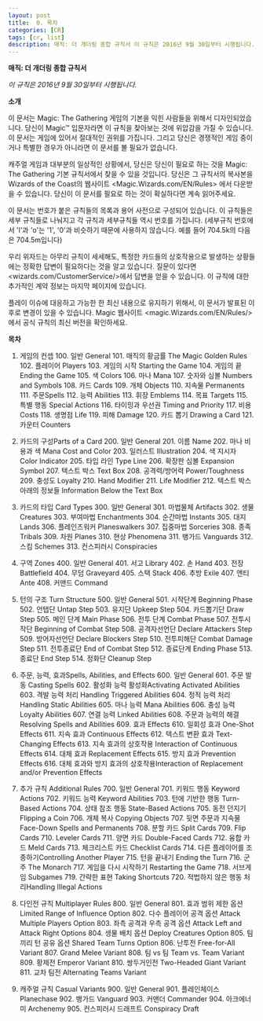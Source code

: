 ```yaml
---
layout: post
title:  0. 목차
categories: [CR]
tags: [cr, list]
description: 매직: 더 개더링 종합 규칙서 이 규칙은 2016년 9월 30일부터 시행됩니다.
---
```


**매직: 더 개더링 종합 규칙서**

*이 규칙은 2016년 9월 30일부터 시행됩니다.*

**소개**

이 문서는 Magic: The Gathering 게임의 기본을 익힌 사람들을 위해서 디자인되었습니다. 당신이 Magic™ 입문자라면 이 규칙을 찾아보는 것에 위압감을 가질 수 있습니다. 이 문서는 게임에 있어서 절대적인 권위를 가집니다. 그리고 당신은 경쟁적인 게임 중이거나 특별한 경우가 아니라면 이 문서를 볼 필요가 없습니다.

캐주얼 게임과 대부분의 일상적인 상황에서, 당신은 당신이 필요로 하는 것을 Magic: The Gathering 기본 규칙서에서 찾을 수 있을 것입니다. 당신은 그 규칙서의 복사본을 Wizards of the Coast의 웹사이트 <Magic.Wizards.com/EN/Rules> 에서 다운받을 수 있습니다. 당신이 이 문서를 필요로 하는 것이 확실하다면 계속 읽어주세요.

이 문서는 번호가 붙은 규칙들의 목록과 용어 사전으로 구성되어 있습니다. 이 규칙들은 세부 규칙들로 나눠지고 각 규칙과 세부규칙들 역시 번호를 가집니다. (세부규칙 번호에서 'l'과 'o'는 '1', '0'과 비슷하기 때문에 사용하지 않습니다. 예를 들어 704.5k의 다음은 704.5m입니다)

우리 위자드는 아무리 규칙이 세세해도, 특정한 카드들의 상호작용으로 발생하는 상황들에는 정확한 답변이 필요하다는 것을 알고 있습니다. 질문이 있다면 <wizards.com/CustomerService/>에서 답변을 얻을 수 있습니다. 이 규칙에 대한 추가적인 계약 정보는 마지막 페이지에 있습니다.

플레이 이슈에 대응하고 가능한 한 최신 내용으로 유지하기 위해서, 이 문서가 발표된 이후로 변경이 있을 수 있습니다. Magic 웹사이트 <magic.Wizards.com/EN/Rules/>에서 공식 규칙의 최신 버전을 확인하세요.

 
**목차**

1. 게임의 컨셉
   100. 일반 General
   101. 매직의 황금률 The Magic Golden Rules
   102. 플레이어 Players
   103. 게임의 시작 Starting the Game
   104. 게임의 끝 Ending the Game
   105. 색 Colors
   106. 마나 Mana
   107. 숫자와 심볼 Numbers and Symbols
   108. 카드 Cards
   109. 개체 Objects
   110. 지속물 Permanents
   111. 주문Spells
   112. 능력 Abilities
   113. 휘장 Emblems
   114. 목표 Targets
   115. 특별 행동 Special Actions
   116. 타이밍과 우선권 Timing and Priority
   117. 비용 Costs
   118. 생명점 Life
   119. 피해 Damage
   120. 카드 뽑기 Drawing a Card
   121. 카운터 Counters

2. 카드의 구성Parts of a Card
   200. 일반 General
   201. 이름 Name
   202. 마나 비용과 색 Mana Cost and Color
   203. 일러스트 Illustration
   204. 색 지시자 Color Indicator
   205. 타입 라인 Type Line
   206. 확장판 심볼 Expansion Symbol
   207. 텍스트 박스 Text Box
   208. 공격력/방어력 Power/Toughness
   209. 충성도 Loyalty
   210. Hand Modifier
   211. Life Modifier
   212. 텍스트 박스 아래의 정보들 Information Below the Text Box

3. 카드의 타입 Card Types
   300. 일반 General
   301. 마법물체 Artifacts
   302. 생물 Creatures
   303. 부여마법 Enchantments
   304. 순간마법 Instants
   305. 대지 Lands
   306. 플레인즈워커 Planeswalkers
   307. 집중마법 Sorceries
   308. 종족 Tribals
   309. 차원 Planes
   310. 현상 Phenomena
   311. 뱅가드 Vanguards
   312. 스킴 Schemes
   313. 컨스피러시 Conspiracies

4. 구역 Zones
   400. 일반 General
   401. 서고 Library
   402. 손 Hand
   403. 전장 Battlefield
   404. 무덤 Graveyard
   405. 스택 Stack
   406. 추방 Exile
   407. 앤티 Ante
   408. 커맨드 Command

5. 턴의 구조 Turn Structure
   500. 일반 General
   501. 시작단계 Beginning Phase
   502. 언탭단 Untap Step
   503. 유지단 Upkeep Step
   504. 카드뽑기단 Draw Step
   505. 메인 단계 Main Phase
   506. 전투 단계 Combat Phase
   507. 전투시작단 Beginning of Combat Step
   508. 공격자선언단 Declare Attackers Step
   509. 방어자선언단 Declare Blockers Step
   510. 전투피해단 Combat Damage Step
   511. 전투종료단 End of Combat Step
   512. 종료단계 Ending Phase
   513. 종료단 End Step
   514. 정화단 Cleanup Step

6. 주문, 능력, 효과Spells, Abilities, and Effects
   600. 일반 General
   601. 주문 발동 Casting Spells
   602. 활성화 능력 활성화Activating Activated Abilities
   603. 격발 능력 처리 Handling Triggered Abilities
   604. 정적 능력 처리 Handling Static Abilities
   605. 마나 능력 Mana Abilities
   606. 충성 능력 Loyalty Abilities
   607. 연결 능력 Linked Abilities
   608. 주문과 능력의 해결 Resolving Spells and Abilities
   609. 효과 Effects
   610. 일회성 효과 One-Shot Effects
   611. 지속 효과 Continuous Effects
   612. 텍스트 변환 효과 Text-Changing Effects
   613. 지속 효과의 상호작용 Interaction of Continuous Effects
   614. 대체 효과 Replacement Effects
   615. 방지 효과 Prevention Effects
   616. 대체 효과와 방지 효과의 상호작용Interaction of Replacement and/or Prevention Effects

7. 추가 규칙 Additional Rules
   700. 일반 General
   701. 키워드 행동 Keyword Actions
   702. 키워드 능력 Keyword Abilities
   703. 턴에 기반한 행동 Turn-Based Actions
   704. 상태 참조 행동 State-Based Actions
   705. 동전 던지기 Flipping a Coin
   706. 개체 복사 Copying Objects
   707. 뒷면 주문과 지속물 Face-Down Spells and Permanents
   708. 분할 카드 Split Cards
   709. Flip Cards
   710. Leveler Cards
   711. 양면 카드 Double-Faced Cards
   712. 융합 카드 Meld Cards
   713. 체크리스트 카드 Checklist Cards
   714. 다른 플레이어를 조종하기Controlling Another Player
   715. 턴을 끝내기 Ending the Turn
   716. 군주 The Monarch
   717. 게임을 다시 시작하기 Restarting the Game
   718. 서브게임 Subgames
   719. 간략한 표현 Taking Shortcuts
   720. 적법하지 않은 행동 처리Handling Illegal Actions

8. 다인전 규칙 Multiplayer Rules
   800. 일반 General
   801. 효과 범위 제한 옵션 Limited Range of Influence Option
   802. 다수 플레이어 공격 옵션 Attack Multiple Players Option
   803. 좌측 공격과 우측 공격 옵션 Attack Left and Attack Right Options
   804. 생물 배치 옵션 Deploy Creatures Option
   805. 팀끼리 턴 공유 옵션 Shared Team Turns Option
   806. 난투전 Free-for-All Variant
   807. Grand Melee Variant
   808. 팀 vs 팀 Team vs. Team Variant
   809. 황제전 Emperor Variant
   810. 쌍두거인전 Two-Headed Giant Variant
   811. 교차 팀전 Alternating Teams Variant

9. 캐주얼 규칙 Casual Variants
   900. 일반 General
   901. 플레인체이스 Planechase
   902. 뱅가드 Vanguard
   903. 커맨더 Commander
   904. 아크에너미 Archenemy
   905. 컨스피러시 드래프트 Conspiracy Draft
